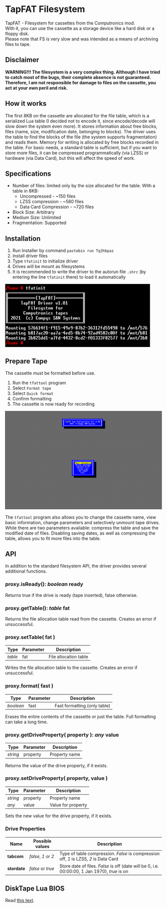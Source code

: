 # TapFAT Filesystem

TapFAT - Filesystem for cassettes from the Computronics mod.  
With it, you can use the cassette as a storage device like a hard disk or a floppy disk.  
Please note that FS is very slow and was intended as a means of archiving files to tape.

## Disclaimer

**WARNING!!! The filesystem is a very complex thing. Although I have tried to catch most of the bugs, their complete absence is not guaranteed. Therefore, I am not responsible for damage to files on the cassette, you act at your own peril and risk.**

## How it works

The first 8KB on the cassette are allocated for the file table, which is a serialized Lua table (I decided not to encode it, since encode/decode will slow down the system even more).
It stores information about free blocks, files (name, size, modification date, belonging to blocks).
The driver uses the table to find the blocks of the file (the system supports fragmentation) and reads them.
Memory for writing is allocated by free blocks recorded in the table.
For basic needs, a standard table is sufficient, but if you want to store more files, it can be compressed programmatically (via LZSS) or hardware (via Data Card), but this will affect the speed of work.

## Specifications

* Number of files: limited only by the size allocated for the table. With a table in 8KB:
	* Uncompressed - ~150 files
	* LZSS compression - ~580 files
	* Data Card Compression - ~720 files
* Block Size: Arbitrary
* Medium Size: Unlimited
* Fragmentation: Supported

## Installation

1. Run Installer by command `pastebin run Tq3hbpaz`
2. Install driver files
3. Type `tfatinit` to initialize driver
4. Drives will be mount as filesystems
5. It is recommended to write the driver to the autorun file `.shrc` (by entering the line `tfatinit` there) to load it automatically

![Driver](https://raw.githubusercontent.com/Bs0Dd/OpenCompSoft/master/TapFAT/Pictures/driver.png)

## Prepare Tape

The cassette must be formatted before use.

1. Run the `tfattool` program
2. Select `Format tape`
3. Select `Quick format`
4. Сonfirm formatting
5. The cassette is now ready for recording

![Tool](https://raw.githubusercontent.com/Bs0Dd/OpenCompSoft/master/TapFAT/Pictures/tool.png)

The `tfattool` program also allows you to change the cassette name, view basic information, change parameters and selectively unmount tape drives.  
While there are two parameters available: compress the table and save the modified date of files. Disabling saving dates, as well as compressing the table, allows you to fit more files into the table.

## API

In addition to the standard filesystem API, the driver provides several additional functions.

### proxy.**isReady**(): *boolean* ready

Returns true if the drive is ready (tape inserted), false otherwise.

### proxy.**getTable**(): *table* fat

Returns the file allocation table read from the cassette. Creates an error if unsuccessful.

### proxy.**setTable**( fat )

| Type | Parameter | Description |
| ------ | ------ | ------ |
| *table* | fat | File allocation table |

Writes the file allocation table to the cassette. Creates an error if unsuccessful.

### proxy.**format**( fast )

| Type | Parameter | Description |
| ------ | ------ | ------ |
| *boolean* | fast | Fast formatting (only table) |

Erases the entire contents of the cassette or just the table. Full formatting can take a long time.

### proxy.**getDriveProperty**( property ): *any* value

| Type | Parameter | Description |
| ------ | ------ | ------ |
| *string* | property | Property name |

Returns the value of the drive property, if it exists.

### proxy.**setDriveProperty**( property, value )

| Type | Parameter | Description |
| ------ | ------ | ------ |
| *string* | property | Property name |
| *any* | value | Value for property |

Sets the new value for the drive property, if it exists.

### Drive Properties

| Name | Possible values | Description |
| ------ | ------ | ------ |
| **tabcom** | *false*, *1* or *2* | Type of table compression. *False* is compression off, *1* is LZSS, *2* is Data Card |
| **stordate** | *false* or *true* | Store date of files. *False* is off (date will be 0, i.e. 00:00:00, 1 Jan 1970), *true* is on |

## DiskTape Lua BIOS

Read [this text](https://github.com/Bs0Dd/OpenCompSoft/blob/master/TapFAT/DiskTape/README.md).
